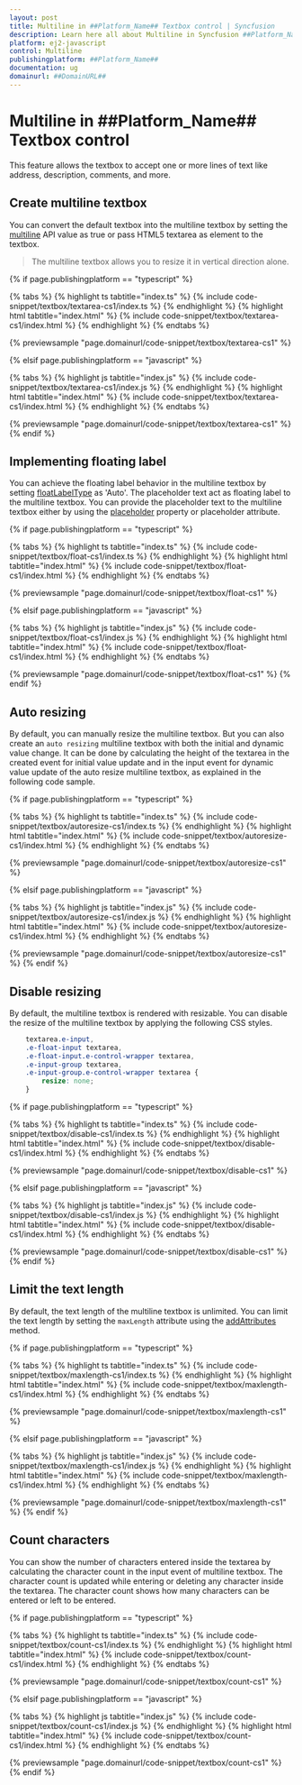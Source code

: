```yaml
---
layout: post
title: Multiline in ##Platform_Name## Textbox control | Syncfusion
description: Learn here all about Multiline in Syncfusion ##Platform_Name## Textbox control of Syncfusion Essential JS 2 and more.
platform: ej2-javascript
control: Multiline 
publishingplatform: ##Platform_Name##
documentation: ug
domainurl: ##DomainURL##
---
```

# Multiline in ##Platform_Name## Textbox control

This feature allows the textbox to accept one or more lines of text like address, description, comments, and more.

## Create multiline textbox

You can convert the default textbox into the multiline textbox by setting the [multiline](../api/textbox/#multiline) API value as true or pass HTML5 textarea as element to the textbox.

> The multiline textbox allows you to resize it in vertical direction alone.

{% if page.publishingplatform == "typescript" %}

 {% tabs %}
{% highlight ts tabtitle="index.ts" %}
{% include code-snippet/textbox/textarea-cs1/index.ts %}
{% endhighlight %}
{% highlight html tabtitle="index.html" %}
{% include code-snippet/textbox/textarea-cs1/index.html %}
{% endhighlight %}
{% endtabs %}
        
{% previewsample "page.domainurl/code-snippet/textbox/textarea-cs1" %}

{% elsif page.publishingplatform == "javascript" %}

{% tabs %}
{% highlight js tabtitle="index.js" %}
{% include code-snippet/textbox/textarea-cs1/index.js %}
{% endhighlight %}
{% highlight html tabtitle="index.html" %}
{% include code-snippet/textbox/textarea-cs1/index.html %}
{% endhighlight %}
{% endtabs %}

{% previewsample "page.domainurl/code-snippet/textbox/textarea-cs1" %}
{% endif %}

## Implementing floating label

You can achieve the floating label behavior in the multiline textbox by setting [floatLabelType](../api/textbox/#floatlabeltype) as 'Auto'. The placeholder text act as floating label to the multiline textbox. You can provide the placeholder text to the multiline textbox either by using the [placeholder](../api/textbox/#placeholder) property or placeholder attribute.

{% if page.publishingplatform == "typescript" %}

 {% tabs %}
{% highlight ts tabtitle="index.ts" %}
{% include code-snippet/textbox/float-cs1/index.ts %}
{% endhighlight %}
{% highlight html tabtitle="index.html" %}
{% include code-snippet/textbox/float-cs1/index.html %}
{% endhighlight %}
{% endtabs %}
        
{% previewsample "page.domainurl/code-snippet/textbox/float-cs1" %}

{% elsif page.publishingplatform == "javascript" %}

{% tabs %}
{% highlight js tabtitle="index.js" %}
{% include code-snippet/textbox/float-cs1/index.js %}
{% endhighlight %}
{% highlight html tabtitle="index.html" %}
{% include code-snippet/textbox/float-cs1/index.html %}
{% endhighlight %}
{% endtabs %}

{% previewsample "page.domainurl/code-snippet/textbox/float-cs1" %}
{% endif %}

## Auto resizing

By default, you can manually resize the multiline textbox. But you can also create an `auto resizing` multiline textbox with both the initial and dynamic value change. It can be done by calculating the height of the textarea in the created event for initial value update and in the input event for dynamic value update of the auto resize multiline textbox, as explained in the following code sample.

{% if page.publishingplatform == "typescript" %}

 {% tabs %}
{% highlight ts tabtitle="index.ts" %}
{% include code-snippet/textbox/autoresize-cs1/index.ts %}
{% endhighlight %}
{% highlight html tabtitle="index.html" %}
{% include code-snippet/textbox/autoresize-cs1/index.html %}
{% endhighlight %}
{% endtabs %}
        
{% previewsample "page.domainurl/code-snippet/textbox/autoresize-cs1" %}

{% elsif page.publishingplatform == "javascript" %}

{% tabs %}
{% highlight js tabtitle="index.js" %}
{% include code-snippet/textbox/autoresize-cs1/index.js %}
{% endhighlight %}
{% highlight html tabtitle="index.html" %}
{% include code-snippet/textbox/autoresize-cs1/index.html %}
{% endhighlight %}
{% endtabs %}

{% previewsample "page.domainurl/code-snippet/textbox/autoresize-cs1" %}
{% endif %}

## Disable resizing

By default, the multiline textbox is rendered with resizable. You can disable the resize of the multiline textbox by applying the following CSS styles.

```css
    textarea.e-input,
    .e-float-input textarea,
    .e-float-input.e-control-wrapper textarea,
    .e-input-group textarea,
    .e-input-group.e-control-wrapper textarea {
        resize: none;
    }
```

{% if page.publishingplatform == "typescript" %}

 {% tabs %}
{% highlight ts tabtitle="index.ts" %}
{% include code-snippet/textbox/disable-cs1/index.ts %}
{% endhighlight %}
{% highlight html tabtitle="index.html" %}
{% include code-snippet/textbox/disable-cs1/index.html %}
{% endhighlight %}
{% endtabs %}
        
{% previewsample "page.domainurl/code-snippet/textbox/disable-cs1" %}

{% elsif page.publishingplatform == "javascript" %}

{% tabs %}
{% highlight js tabtitle="index.js" %}
{% include code-snippet/textbox/disable-cs1/index.js %}
{% endhighlight %}
{% highlight html tabtitle="index.html" %}
{% include code-snippet/textbox/disable-cs1/index.html %}
{% endhighlight %}
{% endtabs %}

{% previewsample "page.domainurl/code-snippet/textbox/disable-cs1" %}
{% endif %}

## Limit the text length

By default, the text length of the multiline textbox is unlimited. You can limit the text length by setting the `maxLength` attribute using the [addAttributes](../api/textbox/#addattributes) method.

{% if page.publishingplatform == "typescript" %}

 {% tabs %}
{% highlight ts tabtitle="index.ts" %}
{% include code-snippet/textbox/maxlength-cs1/index.ts %}
{% endhighlight %}
{% highlight html tabtitle="index.html" %}
{% include code-snippet/textbox/maxlength-cs1/index.html %}
{% endhighlight %}
{% endtabs %}
        
{% previewsample "page.domainurl/code-snippet/textbox/maxlength-cs1" %}

{% elsif page.publishingplatform == "javascript" %}

{% tabs %}
{% highlight js tabtitle="index.js" %}
{% include code-snippet/textbox/maxlength-cs1/index.js %}
{% endhighlight %}
{% highlight html tabtitle="index.html" %}
{% include code-snippet/textbox/maxlength-cs1/index.html %}
{% endhighlight %}
{% endtabs %}

{% previewsample "page.domainurl/code-snippet/textbox/maxlength-cs1" %}
{% endif %}

## Count characters

You can show the number of characters entered inside the textarea by calculating the character count in the input event of multiline textbox. The character count is updated while entering or deleting any character inside the textarea. The character count shows how many characters can be entered or left to be entered.

{% if page.publishingplatform == "typescript" %}

 {% tabs %}
{% highlight ts tabtitle="index.ts" %}
{% include code-snippet/textbox/count-cs1/index.ts %}
{% endhighlight %}
{% highlight html tabtitle="index.html" %}
{% include code-snippet/textbox/count-cs1/index.html %}
{% endhighlight %}
{% endtabs %}
        
{% previewsample "page.domainurl/code-snippet/textbox/count-cs1" %}

{% elsif page.publishingplatform == "javascript" %}

{% tabs %}
{% highlight js tabtitle="index.js" %}
{% include code-snippet/textbox/count-cs1/index.js %}
{% endhighlight %}
{% highlight html tabtitle="index.html" %}
{% include code-snippet/textbox/count-cs1/index.html %}
{% endhighlight %}
{% endtabs %}

{% previewsample "page.domainurl/code-snippet/textbox/count-cs1" %}
{% endif %}
